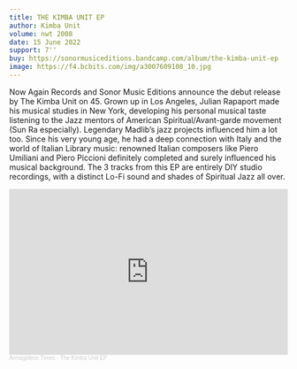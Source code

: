 ```yaml
---
title: THE KIMBA UNIT EP
author: Kimba Unit
volume: nwt 2008
date: 15 June 2022
support: 7''
buy: https://sonormusiceditions.bandcamp.com/album/the-kimba-unit-ep
image: https://f4.bcbits.com/img/a3007609108_10.jpg
---
```


Now Again Records and Sonor Music Editions announce the debut release by The Kimba Unit on 45. Grown up in Los Angeles, Julian Rapaport made his musical studies in New York, developing his personal musical taste listening to the Jazz mentors of American Spiritual/Avant-garde movement (Sun Ra especially). Legendary Madlib’s jazz projects influenced him a lot too. Since his very young age, he had a deep connection with Italy and the world of Italian Library music: renowned Italian composers like Piero Umiliani and Piero Piccioni definitely completed and surely influenced his musical background. The 3 tracks from this EP are entirely DIY studio recordings, with a distinct Lo-Fi sound and shades of Spiritual Jazz all over.

<iframe width="100%" height="300" scrolling="no" frameborder="no" allow="autoplay" src="https://w.soundcloud.com/player/?url=https%3A//api.soundcloud.com/tracks/1276177042&color=%23ff5500&auto_play=false&hide_related=true&show_comments=false&show_user=true&show_reposts=false&show_teaser=false&visual=true"></iframe><div style="font-size: 10px; color: #cccccc;line-break: anywhere;word-break: normal;overflow: hidden;white-space: nowrap;text-overflow: ellipsis; font-family: Interstate,Lucida Grande,Lucida Sans Unicode,Lucida Sans,Garuda,Verdana,Tahoma,sans-serif;font-weight: 100;"><a href="https://soundcloud.com/armagideon-times" title="Armagideon Times" target="_blank" style="color: #cccccc; text-decoration: none;">Armagideon Times</a> · <a href="https://soundcloud.com/armagideon-times/the-kimba-unit-ep" title="The Kimba Unit EP" target="_blank" style="color: #cccccc; text-decoration: none;">The Kimba Unit EP</a></div>
